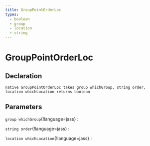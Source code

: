 ```yaml
---
title: GroupPointOrderLoc
types:
  - boolean
  - group
  - location
  - string
---
```


# GroupPointOrderLoc

## Declaration

```jass
native GroupPointOrderLoc takes group whichGroup, string order, location whichLocation returns boolean
```

## Parameters
`group whichGroup`{!language=jass}
: 

`string order`{!language=jass}
: 

`location whichLocation`{!language=jass}
: 
